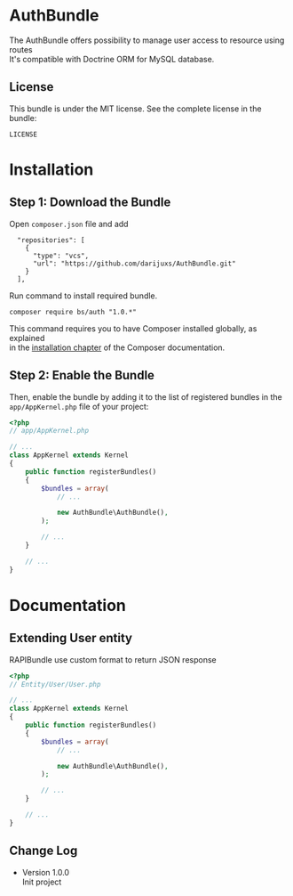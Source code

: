 AuthBundle
============

The AuthBundle offers possibility to manage user access to resource using routes  
It's compatible with Doctrine ORM for MySQL database.  

License
-------

This bundle is under the MIT license. See the complete license in the bundle:

    LICENSE
    
Installation
============

Step 1: Download the Bundle
---------------------------

Open `composer.json` file and add  

```
  "repositories": [
    {
      "type": "vcs",
      "url": "https://github.com/darijuxs/AuthBundle.git"
    }
  ],
```

Run command to install required bundle.

```
composer require bs/auth "1.0.*"
```
  
  
This command requires you to have Composer installed globally, as explained  
in the [installation chapter](https://getcomposer.org/doc/00-intro.md#globally)
of the Composer documentation.  

Step 2: Enable the Bundle
-------------------------

Then, enable the bundle by adding it to the list of registered bundles
in the `app/AppKernel.php` file of your project:

```php
<?php
// app/AppKernel.php

// ...
class AppKernel extends Kernel
{
    public function registerBundles()
    {
        $bundles = array(
            // ...

            new AuthBundle\AuthBundle(),
        );

        // ...
    }

    // ...
}
```
    
Documentation
============

Extending User entity
---------------------------

RAPIBundle use custom format to return JSON response
  
```php
<?php
// Entity/User/User.php

// ...
class AppKernel extends Kernel
{
    public function registerBundles()
    {
        $bundles = array(
            // ...

            new AuthBundle\AuthBundle(),
        );

        // ...
    }

    // ...
}
```


Change Log
---------------------------

* Version 1.0.0  
  Init project  
  
